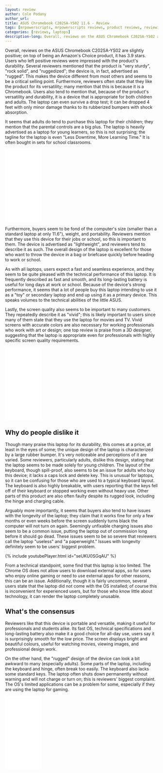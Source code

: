 ```yaml
---
layout: review
author: Cole Podany
author_url:
title: ASUS Chromebook C202SA-YS02 11.6 - Review
tags: [mrpowerscripts, mrpowerscripts reviews, product reviews, reviewing amazon products, amazon product]
categories: [reviews, laptops]
description-long: Overall, reviews on the ASUS Chromebook C202SA-YS02 are slightly positive; on top of being an Amazon's Choice product, it has 3.9 stars. Users who left positive reviews were impressed with the product's durability.  Several reviewers mentioned that the product is very sturdy, rock solid, and ruggedized;  the device is, in fact, advertised as rugged. This makes the device different from most others and seems to be a critical selling point. Furthermore, reviewers often state that they like the product for its versatility; many mention that this is because it is a Chromebook.  Users also tend to mention that, because of the product's versatility and durability, it is a device that is appropriate for both children and adults. The laptop can even survive a drop test; it can be dropped 4 feet with only minor damage thanks to its rubberized bumpers with shock absorption.
---
```


Overall, reviews on the ASUS Chromebook C202SA-YS02 are slightly positive; on top of being an Amazon's Choice product, it has 3.9 stars.  Users who left positive reviews were impressed with the product's durability.  Several reviewers mentioned that the product is "very sturdy", "rock solid", and "ruggedized";  the device is, in fact, advertised as "rugged".  This makes the device different from most others and seems to be a critical selling point. Furthermore, reviewers often state that they like the product for its versatility; many mention that this is because it is a Chromebook.  Users also tend to mention that, because of the product's versatility and durability, it is a device that is appropriate for both children and adults.  The laptop can even survive a drop test; it can be dropped 4 feet with only minor damage thanks to its rubberized bumpers with shock absorption.

It seems that adults do tend to purchase this laptop for their children; they mention that the parental controls are a big plus.  The laptop is heavily advertised as a laptop for young learners, so this is not surprising; the tagline for the laptop is even "Less Downtime, More Learning Time."  It is often bought in sets for school classrooms.

<iframe style="width:120px;height:240px;" marginwidth="0" marginheight="0" scrolling="no" frameborder="0" src="//ws-na.amazon-adsystem.com/widgets/q?ServiceVersion=20070822&OneJS=1&Operation=GetAdHtml&MarketPlace=US&source=ss&ref=as_ss_li_til&ad_type=product_link&tracking_id=mrpowerscript-20&language=en_US&marketplace=amazon&region=US&placement=B01DBGVB7K&asins=B01DBGVB7K&linkId=f35d1d71cd21d130b5290118dd3c9e40&show_border=true&link_opens_in_new_window=true"></iframe>

Furthermore, buyers seem to be fond of the computer's size (smaller than a standard laptop at only 11.6"), weight, and portability.  Reviewers mention that they use this device for their jobs or school, so this is important to them.  The device is advertised as "lightweight", and reviewers tend to describe it as such.   The overall design of the laptop is excellent for those who want to throw the device in a bag or briefcase quickly before heading to work or school.

As with all laptops, users expect a fast and seamless experience, and they seem to be quite pleased with the technical performance of this laptop. It is frequently described as fast and smooth, and its long-lasting battery is useful for long days at work or school.  Because of the device's strong performance, it seems that a lot of people buy this laptop intending to use it as a "toy" or secondary laptop and end up using it as a primary device.  This speaks volumes to the technical abilities of the little ASUS.

Lastly, the screen quality also seems to be important to many customers.  They repeatedly describe it as "vivid"; this is likely important to users since many of them state that they use the laptop for movies and TV.  Vivid screens with accurate colors are also necessary for working professionals who work with art or design; one top review is praise from a 3D designer, suggesting that the laptop is appropriate even for professionals with highly specific screen quality requirements.

<iframe style="width:120px;height:240px;" marginwidth="0" marginheight="0" scrolling="no" frameborder="0" src="//ws-na.amazon-adsystem.com/widgets/q?ServiceVersion=20070822&OneJS=1&Operation=GetAdHtml&MarketPlace=US&source=ss&ref=as_ss_li_til&ad_type=product_link&tracking_id=mrpowerscript-20&language=en_US&marketplace=amazon&region=US&placement=B01DBGVB7K&asins=B01DBGVB7K&linkId=f35d1d71cd21d130b5290118dd3c9e40&show_border=true&link_opens_in_new_window=true"></iframe>

## Why do people dislike it

Though many praise this laptop for its durability, this comes at a price, at least in the eyes of some; the unique design of the laptop is characterized by a large rubber bumper.  It's very noticeable and perceptions of it are varied.  Some reviewers, particularly adults, dislike this design, stating that the laptop seems to be made solely for young children.  The layout of the keyboard, though spill-proof, also seems to be an issue for adults who buy this device; it lacks a caps lock and delete key.  This is unusual for laptops, so it can be confusing for those who are used to a typical keyboard layout.  The keyboard is also highly breakable, with users reporting that the keys fell off of their keyboard or stopped working even without heavy use.  Other parts of this product are also often faulty despite its rugged look, including the hinge and charging cable.

Arguably more importantly, it seems that buyers also tend to have issues with the longevity of the laptop; they claim that it works fine for only a few months or even weeks before the screen suddenly turns black the computer will not turn on again.  Seemingly unfixable charging issues also seem to be a common issue, putting the laptop out of commission long before it should go dead.   These issues seem to be so severe that reviewers call the laptop "useless" and "a paperweight."  Issues with longevity definitely seem to be users' biggest problem.

{% include youtubePlayer.html id="seUKU0SGqAU" %}

From a technical standpoint, some find that this laptop is too limited.  The Chrome OS does not allow users to download external apps, so for users who enjoy online gaming or need to use external apps for other reasons, this can be an issue.  Additionally, though it is fairly uncommon, several users state that the laptop did not come with the OS installed; of course this is inconvenient for experienced users, but for those who know little about technology, it can render the laptop completely unusable.

## What's the consensus

Reviewers like that this device is portable and versatile, making it useful for professionals and students alike.  Its fast OS, technical specifications and long-lasting battery also make it a good choice for all-day use, users say it is surprisingly smooth for the low price.  The screen displays bright and beautiful colours, useful for watching movies, viewing images, and professional design work.

On the other hand, the "rugged" design of the device can look a bit awkward to many (especially adults).  Some parts of the laptop, including the keyboard and hinge, often break too easily.  The keyboard also lacks some standard keys.  The laptop often shuts down permanently without warning and will not charge or turn on; this is reviewers' biggest complaint.  The OS's limited applications can be a problem for some, especially if they are using the laptop for gaming.

<iframe style="width:120px;height:240px;" marginwidth="0" marginheight="0" scrolling="no" frameborder="0" src="//ws-na.amazon-adsystem.com/widgets/q?ServiceVersion=20070822&OneJS=1&Operation=GetAdHtml&MarketPlace=US&source=ss&ref=as_ss_li_til&ad_type=product_link&tracking_id=mrpowerscript-20&language=en_US&marketplace=amazon&region=US&placement=B01DBGVB7K&asins=B01DBGVB7K&linkId=f35d1d71cd21d130b5290118dd3c9e40&show_border=true&link_opens_in_new_window=true"></iframe>